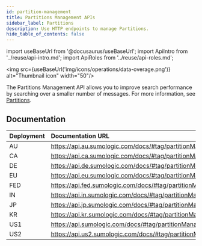 ```yaml
---
id: partition-management
title: Partitions Management APIs
sidebar_label: Partitions
description: Use HTTP endpoints to manage Partitions.
hide_table_of_contents: false
---
```


import useBaseUrl from '@docusaurus/useBaseUrl';
import ApiIntro from '../reuse/api-intro.md';
import ApiRoles from '../reuse/api-roles.md';

<img src={useBaseUrl('img/icons/operations/data-overage.png')} alt="Thumbnail icon" width="50"/>

The Partitions Management API allows you to improve search performance by searching over a smaller number of messages. For more information, see [Partitions](/docs/manage/partitions/).

## Documentation

<ApiIntro/>

| Deployment | Documentation URL                                           |
|:------------|:-------------------------------------------------------------|
| AU         | https://api.au.sumologic.com/docs/#tag/partitionManagement  |
| CA         | https://api.ca.sumologic.com/docs/#tag/partitionManagement  |
| DE         | https://api.de.sumologic.com/docs/#tag/partitionManagement  |
| EU         | https://api.eu.sumologic.com/docs/#tag/partitionManagement  |
| FED        | https://api.fed.sumologic.com/docs/#tag/partitionManagement |
| IN         | https://api.in.sumologic.com/docs/#tag/partitionManagement  |
| JP         | https://api.jp.sumologic.com/docs/#tag/partitionManagement  |
| KR         | https://api.kr.sumologic.com/docs/#tag/partitionManagement  |
| US1        | https://api.sumologic.com/docs/#tag/partitionManagement     |
| US2        | https://api.us2.sumologic.com/docs/#tag/partitionManagement |

<!-- ## Required role capabilities

<ApiRoles/>

* Data Management
    * Manage Partitions
    * View Partitions

-->